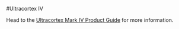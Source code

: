 #Ultracortex IV

Head to the [Ultracortex Mark IV Product Guide](http://docs.openbci.com/Headware/01-Ultracortex-Mark-IV) for more information.

